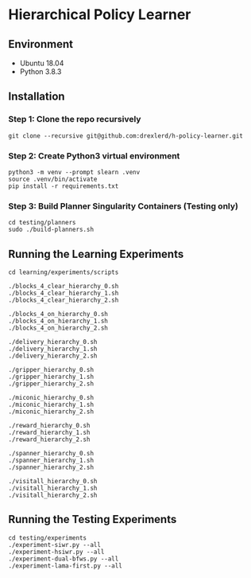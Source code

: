 # Hierarchical Policy Learner

## Environment

- Ubuntu 18.04
- Python 3.8.3

## Installation

### Step 1: Clone the repo recursively

```console
git clone --recursive git@github.com:drexlerd/h-policy-learner.git
```

### Step 2: Create Python3 virtual environment

```console
python3 -m venv --prompt slearn .venv
source .venv/bin/activate
pip install -r requirements.txt
```

### Step 3: Build Planner Singularity Containers (Testing only)

```console
cd testing/planners
sudo ./build-planners.sh
```

## Running the Learning Experiments


```console
cd learning/experiments/scripts

./blocks_4_clear_hierarchy_0.sh
./blocks_4_clear_hierarchy_1.sh
./blocks_4_clear_hierarchy_2.sh

./blocks_4_on_hierarchy_0.sh
./blocks_4_on_hierarchy_1.sh
./blocks_4_on_hierarchy_2.sh

./delivery_hierarchy_0.sh
./delivery_hierarchy_1.sh
./delivery_hierarchy_2.sh

./gripper_hierarchy_0.sh
./gripper_hierarchy_1.sh
./gripper_hierarchy_2.sh

./miconic_hierarchy_0.sh
./miconic_hierarchy_1.sh
./miconic_hierarchy_2.sh

./reward_hierarchy_0.sh
./reward_hierarchy_1.sh
./reward_hierarchy_2.sh

./spanner_hierarchy_0.sh
./spanner_hierarchy_1.sh
./spanner_hierarchy_2.sh

./visitall_hierarchy_0.sh
./visitall_hierarchy_1.sh
./visitall_hierarchy_2.sh
```

## Running the Testing Experiments

```console
cd testing/experiments
./experiment-siwr.py --all
./experiment-hsiwr.py --all
./experiment-dual-bfws.py --all
./experiment-lama-first.py --all
```